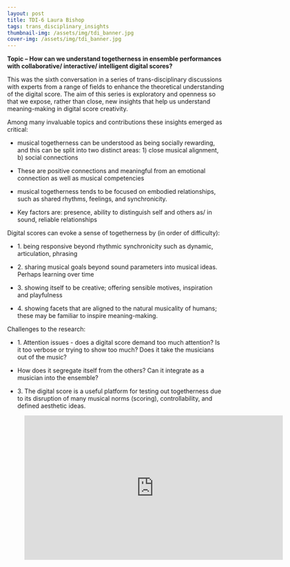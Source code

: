 ```yaml
---
layout: post
title: TDI-6 Laura Bishop
tags: trans_disciplinary_insights
thumbnail-img: /assets/img/tdi_banner.jpg
cover-img: /assets/img/tdi_banner.jpg
---
```

<p><meta charset="utf-8"><strong>Topic &#8211; How can we understand togetherness in ensemble performances with collaborative/ interactive/ intelligent digital scores?</strong></p>



<p> This was the sixth conversation in a series of trans-disciplinary discussions with experts from a range of fields to enhance the theoretical understanding of the digital score. The aim of this series is exploratory and openness so that we expose, rather than close, new insights that help us understand meaning-making in digital score creativity.</p>



<p>Among many invaluable topics and contributions these insights emerged as critical:</p>



<ul><li>musical togetherness can be understood as being socially rewarding, and this can be split into two distinct areas: 1) close musical alignment, b) social connections</li></ul>



<ul><li>These are positive connections and meaningful from an emotional connection as well as musical competencies</li></ul>



<ul><li>musical togetherness tends to be focused on embodied relationships, such as shared rhythms, feelings, and synchronicity.</li></ul>



<ul><li>Key factors are: presence, ability to distinguish self and others as/ in sound, reliable relationships</li></ul>



<p>Digital scores can evoke a sense of togetherness by (in order of difficulty):</p>



<ul><li>1. being responsive beyond rhythmic synchronicity such as dynamic, articulation, phrasing</li></ul>


<ul><li>2. sharing musical goals beyond sound parameters into musical ideas. Perhaps learning over time</li></ul>


<ul><li>3. showing itself to be creative; offering sensible motives, inspiration and playfulness</li></ul>


<ul><li>4. showing facets that are aligned to the natural musicality of humans; these may be familiar to inspire meaning-making.</li></ul>


<p>Challenges to the research:</p>

<ul><li>1. Attention issues - does a digital score demand too much attention? Is it too verbose or trying to show too much? Does it take the musicians out of the music?</li></ul>


<ul><li>How does it segregate itself from the others? Can it integrate as a musician into the ensemble?</li></ul>


<ul><li>3. The digital score is a useful platform for testing out togetherness due to its disruption of many musical norms (scoring), controllability, and defined aesthetic ideas.</li></ul>



<figure class="wp-block-embed is-type-video is-provider-youtube wp-block-embed-youtube wp-embed-aspect-16-9 wp-has-aspect-ratio"><div class="wp-block-embed__wrapper">
<div class="nv-iframe-embed"><iframe loading="lazy" title="TDI 6 Laura Bishop" width="600" height="335" src="https://www.youtube.com/embed/VfATlNUdT8w?feature=oembed" frameborder="0" allow="accelerometer; autoplay; clipboard-write; encrypted-media; gyroscope; picture-in-picture" allowfullscreen></iframe></div>
</div></figure>


